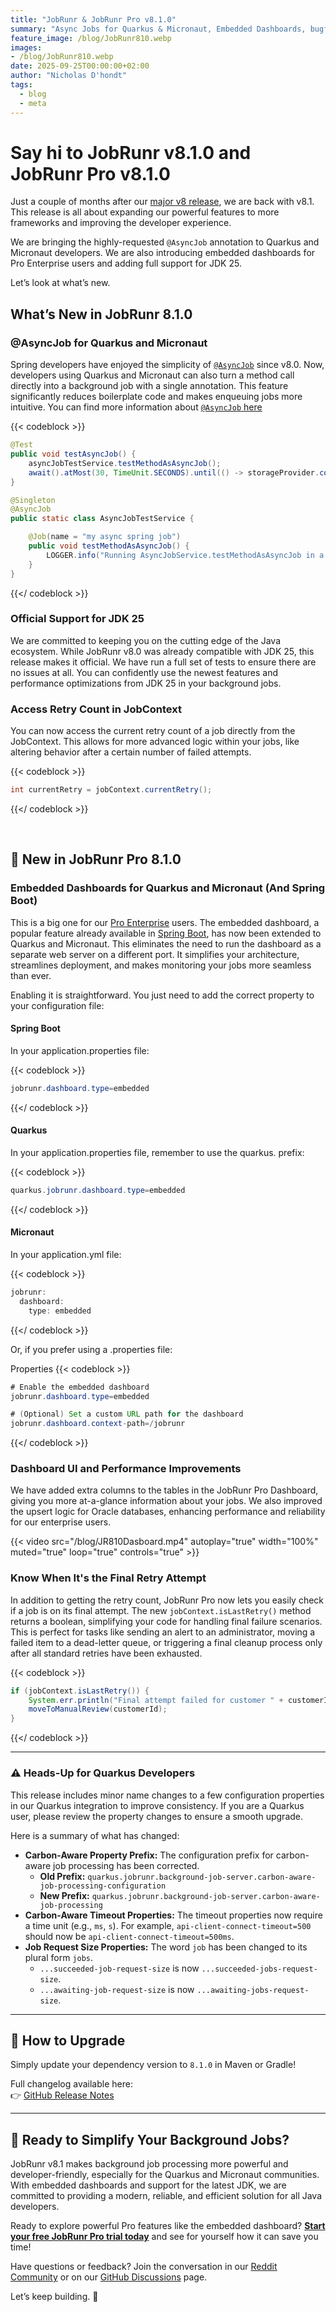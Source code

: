 ```yaml
---
title: "JobRunr & JobRunr Pro v8.1.0"
summary: "Async Jobs for Quarkus & Micronaut, Embedded Dashboards, bugfixes, and JDK 25 Support."
feature_image: /blog/JobRunr810.webp
images:
- /blog/JobRunr810.webp
date: 2025-09-25T00:00:00+02:00
author: "Nicholas D'hondt"
tags:
  - blog
  - meta
---
```


<style type="text/css">
    .post-full-content img {display: inline-block; margin: 0 auto}
</style>

# Say hi to JobRunr v8.1.0 and JobRunr Pro v8.1.0

Just a couple of months after our [major v8 release](/en/blog/v8-release/), we are back with v8.1. This release is all about expanding our powerful features to more frameworks and improving the developer experience.

We are bringing the highly-requested `@AsyncJob` annotation to Quarkus and Micronaut developers. We are also introducing embedded dashboards for Pro Enterprise users and adding full support for JDK 25.

Let’s look at what’s new.

## **What’s New in JobRunr 8.1.0**

### @AsyncJob for Quarkus and Micronaut

Spring developers have enjoyed the simplicity of [`@AsyncJob`](/en/guides/migration/v8/#asyncjob-to-reduce-boilerplate) since v8.0. Now, developers using Quarkus and Micronaut can also turn a method call directly into a background job with a single annotation. This feature significantly reduces boilerplate code and makes enqueuing jobs more intuitive. You can find more information about [`@AsyncJob` here](/en/guides/migration/v8/#asyncjob-to-reduce-boilerplate)

{{< codeblock >}}
```java
@Test
public void testAsyncJob() {
    asyncJobTestService.testMethodAsAsyncJob();
    await().atMost(30, TimeUnit.SECONDS).until(() -> storageProvider.countJobs(StateName.SUCCEEDED) == 1);
}

@Singleton
@AsyncJob
public static class AsyncJobTestService {

    @Job(name = "my async spring job")
    public void testMethodAsAsyncJob() {
        LOGGER.info("Running AsyncJobService.testMethodAsAsyncJob in a job");
    }
}
```
{{</ codeblock >}}

###  Official Support for JDK 25

We are committed to keeping you on the cutting edge of the Java ecosystem. While JobRunr v8.0 was already compatible with JDK 25, this release makes it official. We have run a full set of tests to ensure there are no issues at all. You can confidently use the newest features and performance optimizations from JDK 25 in your background jobs.

### Access Retry Count in JobContext

You can now access the current retry count of a job directly from the JobContext. This allows for more advanced logic within your jobs, like altering behavior after a certain number of failed attempts.


{{< codeblock >}}
```java
int currentRetry = jobContext.currentRetry();
```
{{</ codeblock >}}


<br/>


## 💼 **New in JobRunr Pro 8.1.0**

### Embedded Dashboards for Quarkus and Micronaut (And Spring Boot)

This is a big one for our [Pro Enterprise](/en/pro) users. The embedded dashboard, a popular feature already available in [Spring Boot](/en/documentation/pro/jobrunr-pro-dashboard/#embed-the-dashboard-within-spring-application-server), has now been extended to Quarkus and Micronaut. This eliminates the need to run the dashboard as a separate web server on a different port. It simplifies your architecture, streamlines deployment, and makes monitoring your jobs more seamless than ever.

Enabling it is straightforward. You just need to add the correct property to your configuration file:

#### Spring Boot
In your application.properties file:

{{< codeblock >}}
```java
jobrunr.dashboard.type=embedded
```
{{</ codeblock >}}

#### Quarkus
In your application.properties file, remember to use the quarkus. prefix:


{{< codeblock >}}
```java
quarkus.jobrunr.dashboard.type=embedded
```
{{</ codeblock >}}

#### Micronaut
In your application.yml file:


{{< codeblock >}}
```java
jobrunr:
  dashboard:
    type: embedded
```
{{</ codeblock >}}

Or, if you prefer using a .properties file:

Properties
{{< codeblock >}}
```java
# Enable the embedded dashboard
jobrunr.dashboard.type=embedded

# (Optional) Set a custom URL path for the dashboard
jobrunr.dashboard.context-path=/jobrunr
```
{{</ codeblock >}}

### Dashboard UI and Performance Improvements

We have added extra columns to the tables in the JobRunr Pro Dashboard, giving you more at-a-glance information about your jobs. We also improved the upsert logic for Oracle databases, enhancing performance and reliability for our enterprise users.

{{< video src="/blog/JR810Dasboard.mp4" autoplay="true" width="100%" muted="true" loop="true" controls="true" >}}

### Know When It's the Final Retry Attempt
In addition to getting the retry count, JobRunr Pro now lets you easily check if a job is on its final attempt. The new `jobContext.isLastRetry()` method returns a boolean, simplifying your code for handling final failure scenarios. This is perfect for tasks like sending an alert to an administrator, moving a failed item to a dead-letter queue, or triggering a final cleanup process only after all standard retries have been exhausted. 

{{< codeblock >}}
```java
if (jobContext.isLastRetry()) {
    System.err.println("Final attempt failed for customer " + customerId + ". Moving to manual review queue.");
    moveToManualReview(customerId);
}
```
{{</ codeblock >}}


---


### ⚠️ Heads-Up for Quarkus Developers

This release includes minor name changes to a few configuration properties in our Quarkus integration to improve consistency. If you are a Quarkus user, please review the property changes to ensure a smooth upgrade.

Here is a summary of what has changed:

* **Carbon-Aware Property Prefix:** The configuration prefix for carbon-aware job processing has been corrected.
    * **Old Prefix:** `quarkus.jobrunr.background-job-server.carbon-aware-job-processing-configuration`
    * **New Prefix:** `quarkus.jobrunr.background-job-server.carbon-aware-job-processing`
* **Carbon-Aware Timeout Properties:** The timeout properties now require a time unit (e.g., `ms`, `s`). For example, `api-client-connect-timeout=500` should now be `api-client-connect-timeout=500ms`.
* **Job Request Size Properties:** The word `job` has been changed to its plural form `jobs`.
    * `...succeeded-job-request-size` is now `...succeeded-jobs-request-size`.
    * `...awaiting-job-request-size` is now `...awaiting-jobs-request-size`.

---

## 🧪 **How to Upgrade**

Simply update your dependency version to `8.1.0` in Maven or Gradle!

Full changelog available here:  
👉 [GitHub Release Notes](https://github.com/jobrunr/jobrunr/releases/tag/v8.1.0)

---

## 🚀 **Ready to Simplify Your Background Jobs?**

JobRunr v8.1 makes background job processing more powerful and developer-friendly, especially for the Quarkus and Micronaut communities. With embedded dashboards and support for the latest JDK, we are committed to providing a modern, reliable, and efficient solution for all Java developers.

Ready to explore powerful Pro features like the embedded dashboard? [**Start your free JobRunr Pro trial today**](/en/try-jobrunr-pro/) and see for yourself how it can save you time!

Have questions or feedback? Join the conversation in our [Reddit Community](https://www.reddit.com/r/JobRunr/) or on our [GitHub Discussions](https://github.com/jobrunr/jobrunr/discussions) page.

Let’s keep building. 💪